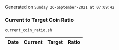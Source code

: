 Generated on `Sunday 26-September-2021 at 07:09:42`

### Current to Target Coin Ratio
`current_coin_ratio.sh`

Date|Current|Target|Ratio
---|---|---|---
